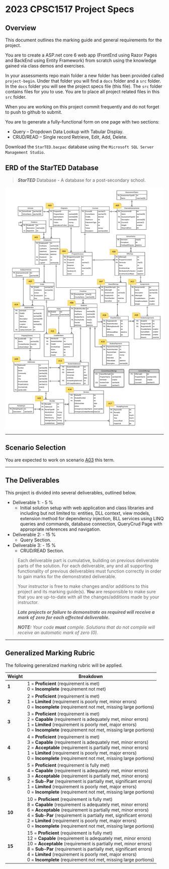 # 2023 CPSC1517 Project Specs

## Overview

This document outlines the marking guide and general requirements for the project. 

You are to create a ASP.net core 6 web app (FrontEnd using Razor Pages and BackEnd using Entity Framework) from scratch using the knowledge gained via class demos and exercises. 

In your assessments repo main folder a new folder has been provided called `project-begin`. Under that folder you will find a `docs` folder and a `src` folder. In the `docs` folder you will see the project specs file (this file). The `src` folder contains files for you to use. You are to place all project related files in this `src` folder.

When you are working on this project commit frequently and do not forget to push to github to submit.

You are to generate a fully-functional form on one page with two sections:

* Query – Dropdown Data Lookup with Tabular Display.
* CRUD/READ – Single record Retrieve, Edit, Add, Delete.

Download the `StarTED.bacpac` database using the `Microsoft SQL Server Management Studio`.

## ERD of the StarTED Database

> ***StarTED*** Database - A database for a post-secondary school.

![ERD](./ERDAllSenarios.png)

---
## Scenario Selection

You are expected to work on scenario [A03](A03.md) this term.

---

## The Deliverables

This project is divided into several deliverables, outlined below.

* Deliverable 1: - 5 %
  * Initial solution setup with web application and class libraries and including but not limited to: entities, DLL context, view models, extension method for dependency injection, BLL services using LINQ queries and commands, database connection, QueryCrud Page with appropriate references and navigation.
* Deliverable 2: - 15 %
  * Query Section.
* Deliverable 3: - 15 %
  * CRUD/READ Section.

> Each deliverable part is cumulative, building on previous deliverable parts of the solution. For each deliverable, any and all supporting functionality of previous deliverables must function correctly in order to gain marks for the demonstrated deliverable.
>
> Your instructor is free to make changes and/or additions to this project and its marking guide(s). ***You*** are responsible to make sure that you are up-to-date with all the changes/additions made by your instructor.
>
> ***Late projects or failure to demonstrate as required will receive a mark of zero for each affected deliverable.***
> 
> ***NOTE:** Your code **must** compile. Solutions that do not compile will receive an automatic mark of zero (0).*
----

## Generalized Marking Rubric

The following generalized marking rubric will be applied.

| Weight | Breakdown |
| ---- | --------- |
| **1** | 1 = **Proficient** (requirement is met)<br />0 = **Incomplete** (requirement not met) |
| **2** | 2 = **Proficient** (requirement is met)<br />1 = **Limited** (requirement is poorly met, minor errors)<br />0 = **Incomplete** (requirement not met, missing large portions) |
| **3** | 3 = **Proficient** (requirement is met)<br />2 = **Capable** (requirement is adequately met, minor errors)<br />1 = **Limited** (requirement is poorly met, major errors)<br />0 = **Incomplete** (requirement not met, missing large portions) |
| **4** | 4 = **Proficient** (requirement is met)<br />3 = **Capable** (requirement is adequately met, minor errors)<br />2 = **Acceptable** (requirement is partially met, minor errors)<br />1 = **Limited** (requirement is poorly met, major errors)<br />0 = **Incomplete** (requirement not met, missing large portions) |
| **5** | 5 = **Proficient** (requirement is fully met)<br />4 = **Capable** (requirement is adequately met, minor errors)<br />3 = **Acceptable** (requirement is partially met, minor errors)<br />2 = **Sub-Par** (requirement is partially met, significant errors)<br />1 = **Limited** (requirement is poorly met, major errors)<br />0 = **Incomplete** (requirement not met, missing large portions) |
| **10** | 10 = **Proficient** (requirement is fully met)<br />8 = **Capable** (requirement is adequately met, minor errors)<br />6 = **Acceptable** (requirement is partially met, minor errors)<br />4 = **Sub-Par** (requirement is partially met, significant errors)<br />2 = **Limited** (requirement is poorly met, major errors)<br />0 = **Incomplete** (requirement not met, missing large portions) |
| **15** | 15 = **Proficient** (requirement is fully met)<br />12 = **Capable** (requirement is adequately met, minor errors)<br />10 = **Acceptable** (requirement is partially met, minor errors)<br />8 = **Sub-Par** (requirement is partially met, significant errors)<br />4 = **Limited** (requirement is poorly met, major errors)<br />0 = **Incomplete** (requirement not met, missing large portions) |
